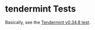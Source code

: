 # tendermint Tests

Basically, see the [Tendermint v0.34.8 test](https://github.com/tendermint/tendermint/blob/v0.34.8/test/README.md).

